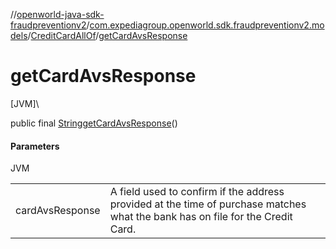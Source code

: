 //[openworld-java-sdk-fraudpreventionv2](../../../index.md)/[com.expediagroup.openworld.sdk.fraudpreventionv2.models](../index.md)/[CreditCardAllOf](index.md)/[getCardAvsResponse](get-card-avs-response.md)

# getCardAvsResponse

[JVM]\

public final [String](https://docs.oracle.com/javase/8/docs/api/java/lang/String.html)[getCardAvsResponse](get-card-avs-response.md)()

#### Parameters

JVM

| | |
|---|---|
| cardAvsResponse | A field used to confirm if the address provided at the time of purchase matches what the bank has on file for the Credit Card. |
